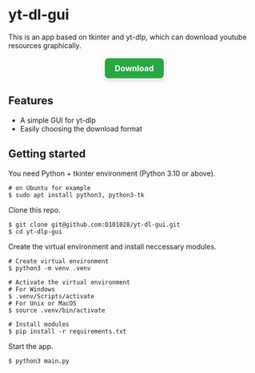 # yt-dl-gui
 This is an app based on tkinter and yt-dlp, which can download youtube resources graphically. 
 
<style>
.download-button {
    display: inline-block;
    padding: 10px 20px;
    font-size: 16px;
    font-weight: bold;
    color: white; /* 固定字體顏色 */
    background-color: #28a745; /* 綠色底色 */
    border: 3px solid white; /* 加入白色邊框 */
    border-radius: 10px; /* 圓角設計 */
    text-decoration: none; /* 移除底線 */
    text-align: center;
    cursor: pointer;
    box-shadow: 0 4px 6px rgba(0, 0, 0, 0.1);
    transition: background-color 0.3s ease, box-shadow 0.3s ease;
}

.download-button:hover {
    background-color: #218838; /* 改變底色，但邊框保持白色 */
    box-shadow: 0 6px 8px rgba(0, 0, 0, 0.15);
}

.download-button:active {
    background-color: #1e7e34; /* 點擊時改變底色 */
    box-shadow: 0 2px 4px rgba(0, 0, 0, 0.2);
}
</style>
<div align="center">
    <a href="https://github.com/D101028/yt-dl-gui/archive/refs/heads/main.zip" class="download-button" download>
        Download
    </a>
</div>

## Features
- A simple GUI for yt-dlp
- Easily choosing the download format

## Getting started

You need Python + tkinter environment (Python 3.10 or above). 
```shell
# on Ubuntu for example
$ sudo apt install python3, python3-tk
```

Clone this repo.
```shell
$ git clone git@github.com:D101028/yt-dl-gui.git
$ cd yt-dlp-gui
```

Create the virtual environment and install neccessary modules. 
```shell
# Create virtual environment
$ python3 -m venv .venv

# Activate the virtual environment
# For Windows
$ .venv/Scripts/activate
# For Unix or MacOS
$ source .venv/bin/activate

# Install modules
$ pip install -r requirements.txt
```

Start the app.
```shell
$ python3 main.py
```